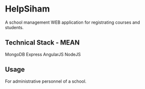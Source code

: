 # HelpSiham

A school management WEB application for registrating courses and students. 


## Technical Stack - MEAN

MongoDB
Express
AngularJS
NodeJS


## Usage

For administrative personnel of a school.
